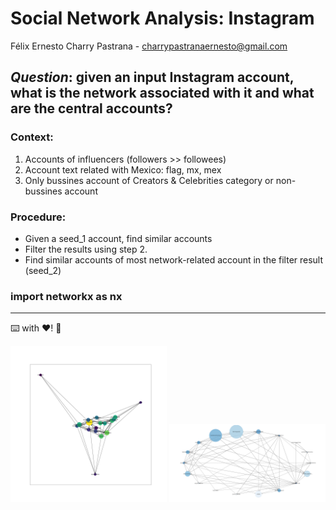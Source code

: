 # Social Network Analysis: Instagram
Félix Ernesto Charry Pastrana - charrypastranaernesto@gmail.com
## _Question_: given an input Instagram account, what is the **network associated with it** and what are the **central accounts**?
### Context: 
1. Accounts of influencers (followers >> followees)
2. Account text related with Mexico: flag, mx, mex
3. Only bussines account of Creators & Celebrities category or non-bussines account
### Procedure: 
- Given a seed_1 account, find similar accounts
- Filter the results using step 2. 
- Find similar accounts of most network-related account in the filter result (seed_2)
### import networkx as nx
***
⌨️ with ❤️! 📌
<p align="center">
  <img src="testplot.png" width="250" title="1 ">
  <img src="testplot_2.png" width="250" title="2 ">
</p>
